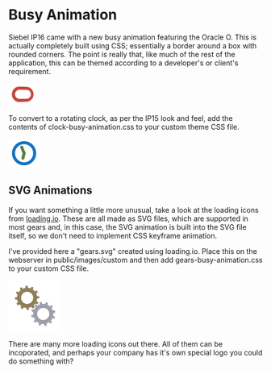 # Busy Animation

Siebel IP16 came with a new busy animation featuring the Oracle O. This is actually completely built using CSS; essentially a border around a box with rounded corners. The point is really that, like much of the rest of the application, this can be themed according to a developer's or client's requirement.

![](docimages/oracle-o.png)

To convert to a rotating clock, as per the IP15 look and feel, add the contents of clock-busy-animation.css to your custom theme CSS file.

![](docimages/clock.png)


## SVG Animations
If you want something a little more unusual, take a look at the loading icons from [loading.io](http://loading.io). These are all made as SVG files, which are supported in most gears and, in this case, the SVG animation is built into the SVG file itself, so we don't need to implement CSS keyframe animation.

I've provided here a "gears.svg" created using loading.io. Place this on the webserver in public/images/custom and then add gears-busy-animation.css to your custom CSS file.

![](docimages/gears.png)

There are many more loading icons out there. All of them can be incoporated, and perhaps your company has it's own special logo you could do something with?
